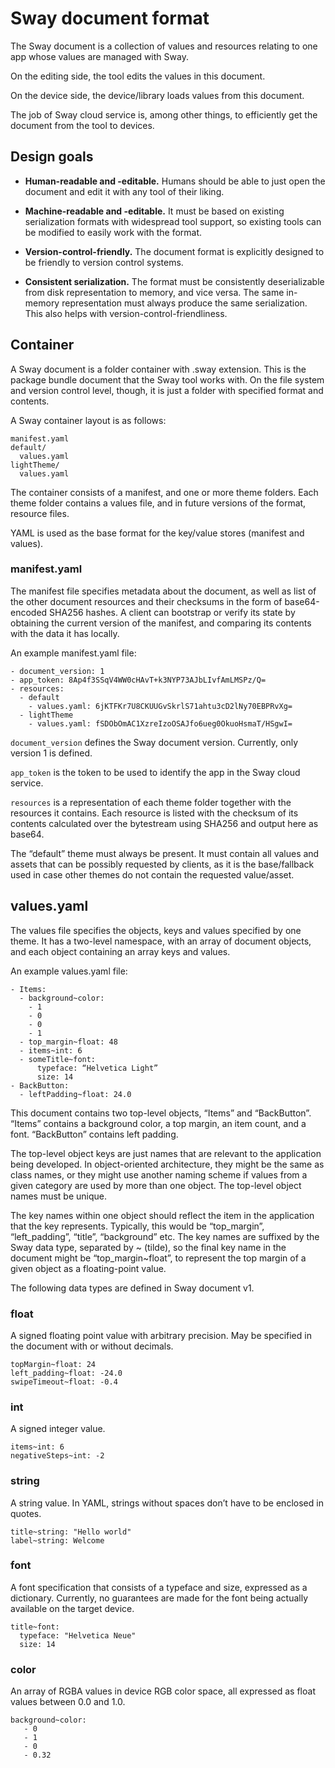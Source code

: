 # Sway document format

The Sway document is a collection of values and resources relating to one app whose values are managed with Sway.

On the editing side, the tool edits the values in this document.

On the device side, the device/library loads values from this document.

The job of Sway cloud service is, among other things, to efficiently get the document from the tool to devices.



## Design goals

* **Human-readable and -editable.** Humans should be able to just open the document and edit it with any tool of their liking.

* **Machine-readable and -editable.** It must be based on existing serialization formats with widespread tool support, so existing tools can be modified to easily work with the format.

* **Version-control-friendly.** The document format is explicitly designed to be friendly to version control systems.

* **Consistent serialization.** The format must be consistently deserializable from disk representation to memory, and vice versa. The same in-memory representation must always produce the same serialization. This also helps with version-control-friendliness.


## Container

A Sway document is a folder container with .sway extension. This is the package bundle document that the Sway tool works with. On the file system and version control level, though, it is just a folder with specified format and contents.

A Sway container layout is as follows:

    manifest.yaml
    default/
      values.yaml
    lightTheme/
      values.yaml

The container consists of a manifest, and one or more theme folders. Each theme folder contains a values file, and in future versions of the format, resource files.

YAML is used as the base format for the key/value stores (manifest and values).



### manifest.yaml

The manifest file specifies metadata about the document, as well as list of the other document resources and their checksums in the form of base64-encoded SHA256 hashes. A client can bootstrap or verify its state by obtaining the current version of the manifest, and comparing its contents with the data it has locally.

An example manifest.yaml file:

    - document_version: 1
    - app_token: 8Ap4f3SSqV4WW0cHAvT+k3NYP73AJbLIvfAmLMSPz/Q=
    - resources:
      - default
        - values.yaml: 6jKTFKr7U8CKUUGvSkrlS71ahtu3cD2lNy70EBPRvXg=
      - lightTheme
        - values.yaml: fSDObOmAC1XzreIzoOSAJfo6ueg0OkuoHsmaT/HSgwI=

`document_version` defines the Sway document version. Currently, only version 1 is defined.

`app_token` is the token to be used to identify the app in the Sway cloud service.

`resources` is a representation of each theme folder together with the resources it contains. Each resource is listed with the checksum of its contents calculated over the bytestream using SHA256 and output here as base64.

The “default” theme must always be present. It must contain all values and assets that can be possibly requested by clients, as it is the base/fallback used in case other themes do not contain the requested value/asset.



## values.yaml

The values file specifies the objects, keys and values specified by one theme. It has a two-level namespace, with an array of document objects, and each object containing an array keys and values.

An example values.yaml file:

    - Items:
      - background~color:
        - 1
        - 0
        - 0
        - 1
      - top_margin~float: 48
      - items~int: 6
      - someTitle~font:
          typeface: “Helvetica Light”
          size: 14
    - BackButton:
      - leftPadding~float: 24.0

This document contains two top-level objects, “Items” and “BackButton”. “Items” contains a background color, a top margin, an item count, and a font. “BackButton” contains left padding.

The top-level object keys are just names that are relevant to the application being developed. In object-oriented architecture, they might be the same as class names, or they might use another naming scheme if values from a given category are used by more than one object. The top-level object names must be unique.

The key names within one object should reflect the item in the application that the key represents. Typically, this would be “top_margin”, “left_padding”, “title”, “background” etc. The key names are suffixed by the Sway data type, separated by ~ (tilde), so the final key name in the document might be “top_margin~float”, to represent the top margin of a given object as a floating-point value.

The following data types are defined in Sway document v1.

### float

A signed floating point value with arbitrary precision. May be specified in the document with or without decimals.

    topMargin~float: 24
    left_padding~float: -24.0
    swipeTimeout~float: -0.4

### int

A signed integer value.

    items~int: 6
    negativeSteps~int: -2

### string

A string value. In YAML, strings without spaces don’t have to be enclosed in quotes.

    title~string: "Hello world"
    label~string: Welcome

### font

A font specification that consists of a typeface and size, expressed as a dictionary. Currently, no guarantees are made for the font being actually available on the target device.

    title~font:
      typeface: "Helvetica Neue"
      size: 14

### color

An array of RGBA values in device RGB color space, all expressed as float values between 0.0 and 1.0.

    background~color:
       - 0
       - 1
       - 0
       - 0.32
